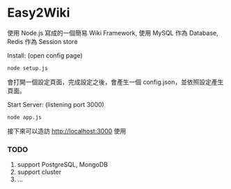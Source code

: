 Easy2Wiki
===

使用 Node.js 寫成的一個簡易 Wiki Framework, 使用 MySQL 作為 Database, Redis 作為 Session store

Install: (open config page)

```
node setup.js		
```

會打開一個設定頁面，完成設定之後，會產生一個 config.json，並依照設定產生頁面。

Start Server: (listening port 3000)

```
node app.js		
```

接下來可以造訪 [http://localhost:3000](http://localhost:3000) 使用

### TODO

1. support PostgreSQL, MongoDB
2. support cluster
3. ...